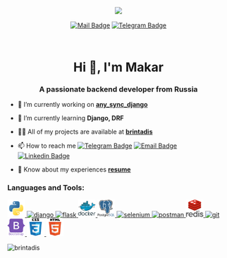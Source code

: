 <p align="center"><img src="https://media.giphy.com/media/M9gbBd9nbDrOTu1Mqx/giphy.gif" width="100"/></p>
<p align="center">
<a href="mailto:makar.timofeev.1990@gmail.com"><img src="https://img.shields.io/badge/LinkedIn-blue?style=for-the-badge&logo=linkedin&logoColor=white" alt="Mail Badge"></a>
<a href="https://t.me/Wat_Nick"><img src="https://img.shields.io/badge/Telegram-blue?style=for-the-badge&logo=telegram&logoColor=white" alt="Telegram Badge"></a>
</p>
<p align="center"><img src="https://komarev.com/ghpvc/?username=brintadis&style=flat-square&color=blue" alt=""></p>

<h1 align="center">Hi 👋, I'm Makar</h1>
<h3 align="center">A passionate backend developer from Russia</h3>

- 🔭 I’m currently working on [**any_sync_django**](https://github.com/brintadis/any_sync_django)

- 🌱 I’m currently learning **Django, DRF**

- 👨‍💻 All of my projects are available at [**brintadis**](https://brintadis.github.io/)

- 📫 How to reach me 
[![Telegram Badge](https://img.shields.io/badge/-Wat_Nick-blue?style=flat&logo=Telegram&logoColor=white)](https://t.me/Wat_Nick)
[![Email Badge](https://img.shields.io/badge/MakarTimofeev-blue?style=flat&logo=Gmail&logoColor=white)](mailto:makar.timofeev.1990@gmail.com)
[![Linkedin Badge](https://img.shields.io/badge/MakarTimofeev-blue?style=flat&logo=Linkedin&logoColor=white)](https://www.linkedin.com/in/makar-timofeev-733170237) 

- 📄 Know about my experiences [**resume**](https://drive.google.com/file/d/1bOWbcIQc8M9is0a5m5kYbhLawtgmSWqA/view?usp=sharing)

<h3 align="left">Languages and Tools:</h3>
<p align="left"> 
<a href="https://www.python.org" target="_blank" rel="noreferrer"> <img src="https://raw.githubusercontent.com/devicons/devicon/master/icons/python/python-original.svg" alt="python" width="40" height="40"/> </a> 
<a href="https://www.djangoproject.com/" target="_blank" rel="noreferrer"> <img src="https://cdn.worldvectorlogo.com/logos/django.svg" alt="django" width="40" height="40"/> </a> 
<a href="https://flask.palletsprojects.com/" target="_blank" rel="noreferrer"> <img src="https://www.vectorlogo.zone/logos/pocoo_flask/pocoo_flask-icon.svg" alt="flask" width="40" height="40"/> </a> 
<a href="https://www.docker.com/" target="_blank" rel="noreferrer"> <img src="https://raw.githubusercontent.com/devicons/devicon/master/icons/docker/docker-original-wordmark.svg" alt="docker" width="40" height="40"/> </a> 
<a href="https://www.postgresql.org" target="_blank" rel="noreferrer"> <img src="https://raw.githubusercontent.com/devicons/devicon/master/icons/postgresql/postgresql-original-wordmark.svg" alt="postgresql" width="40" height="40"/> </a> 
<a href="https://www.selenium.dev" target="_blank" rel="noreferrer"> <img src="https://raw.githubusercontent.com/detain/svg-logos/780f25886640cef088af994181646db2f6b1a3f8/svg/selenium-logo.svg" alt="selenium" width="40" height="40"/> </a> 
<a href="https://postman.com" target="_blank" rel="noreferrer"> <img src="https://www.vectorlogo.zone/logos/getpostman/getpostman-icon.svg" alt="postman" width="40" height="40"/> </a> 
<a href="https://redis.io" target="_blank" rel="noreferrer"> <img src="https://raw.githubusercontent.com/devicons/devicon/master/icons/redis/redis-original-wordmark.svg" alt="redis" width="40" height="40"/> </a> 
<a href="https://git-scm.com/" target="_blank" rel="noreferrer"> <img src="https://www.vectorlogo.zone/logos/git-scm/git-scm-icon.svg" alt="git" width="40" height="40"/> </a> 
<a href="https://getbootstrap.com" target="_blank" rel="noreferrer"> <img src="https://raw.githubusercontent.com/devicons/devicon/master/icons/bootstrap/bootstrap-plain-wordmark.svg" alt="bootstrap" width="40" height="40"/> 
</a> <a href="https://www.w3schools.com/css/" target="_blank" rel="noreferrer"> <img src="https://raw.githubusercontent.com/devicons/devicon/master/icons/css3/css3-original-wordmark.svg" alt="css3" width="40" height="40"/> </a> 
<a href="https://www.w3.org/html/" target="_blank" rel="noreferrer"> <img src="https://raw.githubusercontent.com/devicons/devicon/master/icons/html5/html5-original-wordmark.svg" alt="html5" width="40" height="40"/> </a> 
</p>

<p><img align="center" src="https://github-readme-streak-stats.herokuapp.com/?user=brintadis&theme=tokyonight" alt="brintadis" /></p>
